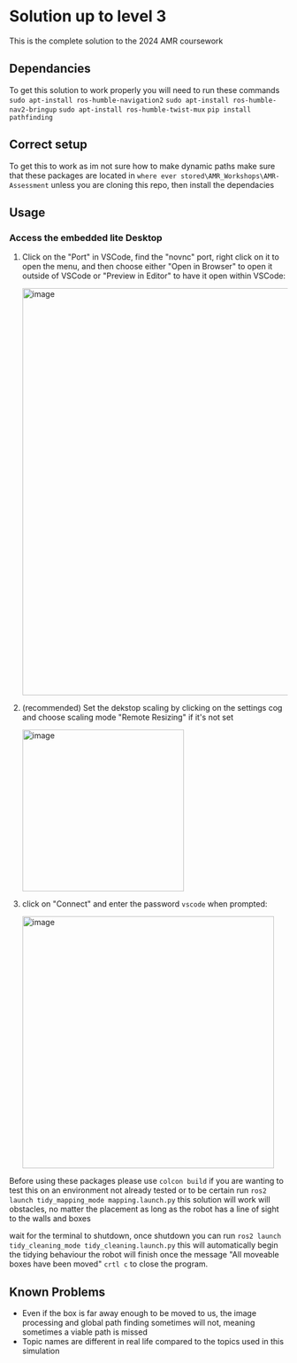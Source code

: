 # Solution up to level 3
This is the complete solution to the 2024 AMR coursework

## Dependancies
To get this solution to work properly you will need to run these commands
`sudo apt-install ros-humble-navigation2`
`sudo apt-install ros-humble-nav2-bringup`
`sudo apt-install ros-humble-twist-mux`
`pip install pathfinding`

## Correct setup
To get this to work as im not sure how to make dynamic paths make sure that these packages are located in `where ever stored\AMR_Workshops\AMR-Assessment` unless you are cloning this repo, then install the dependacies


## Usage
### Access the embedded lite Desktop

1. Click on the "Port" in VSCode, find the "novnc" port, right click on it to open the menu, and then choose either "Open in Browser" to open it outside of VSCode or "Preview in Editor" to have it open within VSCode:

   <img width="735" alt="image" src="https://github.com/LCAS/ros2-teaching-ws/assets/1153084/2b0bdfa9-07ea-4238-a0b9-dd2dc8f4c111">

2. (recommended) Set the dekstop scaling by clicking on the settings cog and choose scaling mode "Remote Resizing" if it's not set

   <img width="292" alt="image" src="https://github.com/LCAS/ros2-teaching-ws/assets/1153084/2d9bc88e-7319-4723-968a-0aa08db026ef">

3. click on "Connect" and enter the password `vscode` when prompted:

   <img width="455" alt="image" src="https://github.com/LCAS/ros2-teaching-ws/assets/1153084/ddc224eb-5980-4d9a-994e-b05aa1e9fc1d">

Before using these packages please use `colcon build`
if you are wanting to test this on an environment not already tested or to be certain run `ros2 launch tidy_mapping_mode mapping.launch.py` this solution will work will obstacles, no matter the placement as long as the robot has a line of sight to the walls and boxes


wait for the terminal to shutdown, once shutdown you can run `ros2 launch tidy_cleaning_mode tidy_cleaning.launch.py`
this will automatically begin the tidying behaviour the robot will finish once the message "All moveable boxes have been moved"
`crtl c` to close the program.

## Known Problems
- Even if the box is far away enough to be moved to us, the image processing and global path finding sometimes will not, meaning sometimes a viable path is missed
- Topic names are different in real life compared to the topics used in this simulation
  



